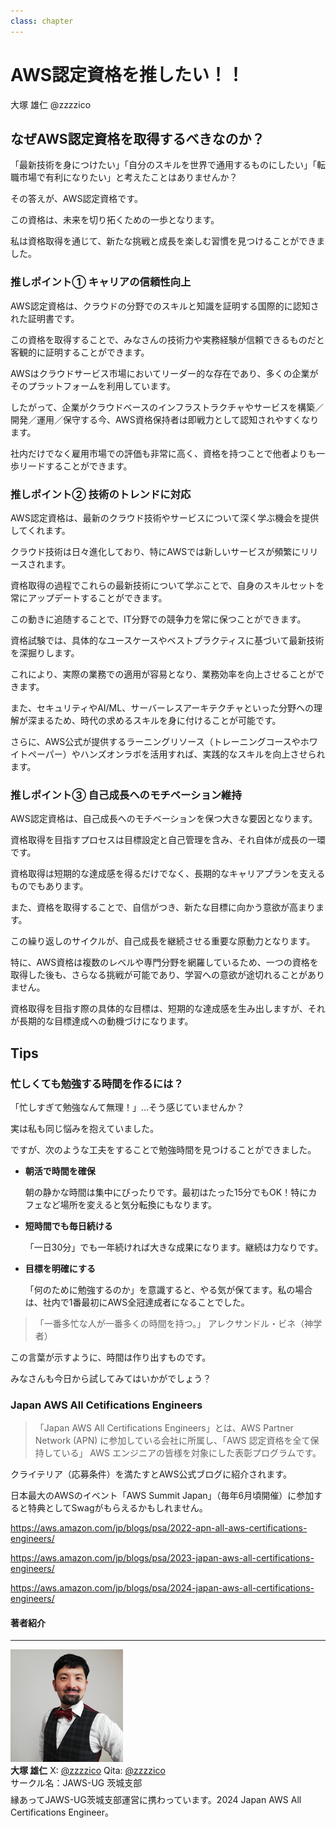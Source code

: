 ```yaml
---
class: chapter
---
```


# AWS認定資格を推したい！！

<div class="flush-right">
大塚 雄仁 @zzzzico
</div>

## なぜAWS認定資格を取得するべきなのか？
「最新技術を身につけたい」「自分のスキルを世界で通用するものにしたい」「転職市場で有利になりたい」と考えたことはありませんか？

その答えが、AWS認定資格です。

この資格は、未来を切り拓くための一歩となります。

私は資格取得を通じて、新たな挑戦と成長を楽しむ習慣を見つけることができました。

### 推しポイント① キャリアの信頼性向上
AWS認定資格は、クラウドの分野でのスキルと知識を証明する国際的に認知された証明書です。

この資格を取得することで、みなさんの技術力や実務経験が信頼できるものだと客観的に証明することができます。

AWSはクラウドサービス市場においてリーダー的な存在であり、多くの企業がそのプラットフォームを利用しています。

したがって、企業がクラウドベースのインフラストラクチャやサービスを構築／開発／運用／保守する今、AWS資格保持者は即戦力として認知されやすくなります。

社内だけでなく雇用市場での評価も非常に高く、資格を持つことで他者よりも一歩リードすることができます。

### 推しポイント② 技術のトレンドに対応
AWS認定資格は、最新のクラウド技術やサービスについて深く学ぶ機会を提供してくれます。

クラウド技術は日々進化しており、特にAWSでは新しいサービスが頻繁にリリースされます。

資格取得の過程でこれらの最新技術について学ぶことで、自身のスキルセットを常にアップデートすることができます。

この動きに追随することで、IT分野での競争力を常に保つことができます。

資格試験では、具体的なユースケースやベストプラクティスに基づいて最新技術を深掘りします。

これにより、実際の業務での適用が容易となり、業務効率を向上させることができます。

また、セキュリティやAI/ML、サーバーレスアーキテクチャといった分野への理解が深まるため、時代の求めるスキルを身に付けることが可能です。

さらに、AWS公式が提供するラーニングリソース（トレーニングコースやホワイトペーパー）やハンズオンラボを活用すれば、実践的なスキルを向上させられます。

### 推しポイント③ 自己成長へのモチベーション維持
AWS認定資格は、自己成長へのモチベーションを保つ大きな要因となります。

資格取得を目指すプロセスは目標設定と自己管理を含み、それ自体が成長の一環です。

資格取得は短期的な達成感を得るだけでなく、長期的なキャリアプランを支えるものでもあります。

また、資格を取得することで、自信がつき、新たな目標に向かう意欲が高まります。

この繰り返しのサイクルが、自己成長を継続させる重要な原動力となります。

特に、AWS資格は複数のレベルや専門分野を網羅しているため、一つの資格を取得した後も、さらなる挑戦が可能であり、学習への意欲が途切れることがありません。

資格取得を目指す際の具体的な目標は、短期的な達成感を生み出しますが、それが長期的な目標達成への動機づけになります。

## Tips
### 忙しくても勉強する時間を作るには？
「忙しすぎて勉強なんて無理！」…そう感じていませんか？

実は私も同じ悩みを抱えていました。

ですが、次のような工夫をすることで勉強時間を見つけることができました。

* **朝活で時間を確保** 

    朝の静かな時間は集中にぴったりです。最初はたった15分でもOK！特にカフェなど場所を変えると気分転換にもなります。

* **短時間でも毎日続ける** 

    「一日30分」でも一年続ければ大きな成果になります。継続は力なりです。

* **目標を明確にする** 

    「何のために勉強するのか」を意識すると、やる気が保てます。私の場合は、社内で1番最初にAWS全冠達成者になることでした。

>「一番多忙な人が一番多くの時間を持つ。」
>アレクサンドル・ビネ（神学者）

この言葉が示すように、時間は作り出すものです。

みなさんも今日から試してみてはいかがでしょう？

### Japan AWS All Cetifications Engineers

> 「Japan AWS All Certifications Engineers」とは、AWS Partner Network (APN) に参加している会社に所属し、「AWS 認定資格を全て保持している」 AWS エンジニアの皆様を対象にした表彰プログラムです。

クライテリア（応募条件）を満たすとAWS公式ブログに紹介されます。

日本最大のAWSのイベント「AWS Summit Japan」（毎年6月頃開催）に参加すると特典としてSwagがもらえるかもしれません。

https://aws.amazon.com/jp/blogs/psa/2022-apn-all-aws-certifications-engineers/

https://aws.amazon.com/jp/blogs/psa/2023-japan-aws-all-certifications-engineers/

https://aws.amazon.com/jp/blogs/psa/2024-japan-aws-all-certifications-engineers/

#### 著者紹介

---

<div class="author-profile">
    <img src="images/otsuka.png">
    <div>
        <div>
            <b>大塚 雄仁</b>
            X: <a href="https://x.com/zzzzico">@zzzzico</a>
            Qita: <a href="https://qiita.com/zzzzico/">@zzzzico</a>
        </div>
        <div>
            サークル名：JAWS-UG 茨城支部
        </div>
    </div>
</div>
<p style="margin-top: 0.5em; margin-bottom: 2em;">
縁あってJAWS-UG茨城支部運営に携わっています。2024 Japan AWS All Certifications Engineer。
</p>
